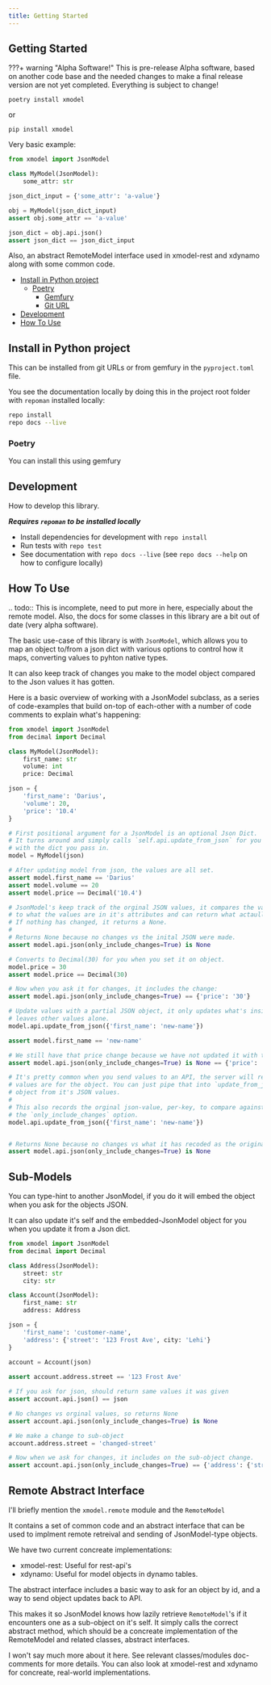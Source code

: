 ```yaml
---
title: Getting Started
---
```

## Getting Started

???+ warning "Alpha Software!"
    This is pre-release Alpha software, based on another code base and
    the needed changes to make a final release version are not yet
    completed. Everything is subject to change!


```shell
poetry install xmodel
```

or

```shell
pip install xmodel
```

Very basic example:

```python
from xmodel import JsonModel

class MyModel(JsonModel):
    some_attr: str

json_dict_input = {'some_attr': 'a-value'}    

obj = MyModel(json_dict_input)
assert obj.some_attr == 'a-value'

json_dict = obj.api.json()
assert json_dict == json_dict_input
```



Also, an abstract RemoteModel interface used in xmodel-rest and xdynamo along with
some common code.


- [Install in Python project](#install-in-python-project)
  - [Poetry](#poetry)
    - [Gemfury](#gemfury)
    - [Git URL](#git-url)
- [Development](#development)
- [How To Use](#how-to-use)

## Install in Python project

This can be installed from git URLs or from gemfury in the `pyproject.toml` file.

You see the documentation locally by doing this in the project root folder with `repoman` installed 
locally:

```bash
repo install
repo docs --live
```

### Poetry

You can install this using gemfury

## Development

How to develop this library. 

__*Requires `repoman` to be installed locally*__

* Install dependencies for development with `repo install`
* Run tests with `repo test`
* See documentation with `repo docs --live` (see `repo docs --help` on how to configure locally)


## How To Use

.. todo::  This is incomplete, need to put more in here, especially about the remote model.
    Also, the docs for some classes in this library are a bit out of date (very alpha software).

The basic use-case of this library is with `JsonModel`, which allows you to map an object
to/from a json dict with various options to control how it maps, converting values to
pyhton native types.

It can also keep track of changes you make to the model object compared to the Json values it
has gotten.

Here is a basic overview of working with a JsonModel subclass, as a series of code-examples
that build on-top of each-other with a number of code comments to explain what's happening:

```python
from xmodel import JsonModel
from decimal import Decimal

class MyModel(JsonModel):
    first_name: str
    volume: int
    price: Decimal

json = {
    'first_name': 'Darius',
    'volume': 20,
    'price': '10.4'
}

# First positional argument for a JsonModel is an optional Json Dict.
# It turns around and simply calls `self.api.update_from_json` for you
# with the dict you pass in.
model = MyModel(json)

# After updating model from json, the values are all set.
assert model.first_name == 'Darius'
assert model.volume == 20
assert model.price == Decimal('10.4')

# JsonModel's keep track of the orginal JSON values, it compares the values
# to what the values are in it's attributes and can return what actaully changed.
# If nothing has changed, it returns a None.
#
# Returns None because no changes vs the inital JSON were made.
assert model.api.json(only_include_changes=True) is None

# Converts to Decimal(30) for you when you set it on object.
model.price = 30
assert model.price == Decimal(30)

# Now when you ask it for changes, it includes the change:
assert model.api.json(only_include_changes=True) == {'price': '30'}

# Update values with a partial JSON object, it only updates what's inside json dict,
# leaves other values alone.
model.api.update_from_json({'first_name': 'new-name'})

assert model.first_name == 'new-name'

# We still have that price change because we have not updated it with the new json-value yet.
assert model.api.json(only_include_changes=True) is None == {'price': '30'}

# It's pretty common when you send values to an API, the server will return what the current
# values are for the object. You can just pipe that into `update_from_json` to update the
# object from it's JSON values.
#
# This also records the orginal json-value, per-key, to compare against for
# the `only_include_changes` option.
model.api.update_from_json({'first_name': 'new-name'})


# Returns None because no changes vs what it has recoded as the original JSON values:
assert model.api.json(only_include_changes=True) is None

```

## Sub-Models

You can type-hint to another JsonModel, if you do it will embed the object when you ask
for the objects JSON.

It can also update it's self and the embedded-JsonModel object for you when you update it
from a Json dict.

```python
from xmodel import JsonModel
from decimal import Decimal

class Address(JsonModel):
    street: str
    city: str

class Account(JsonModel):
    first_name: str
    address: Address

json = {
    'first_name': 'customer-name',
    'address': {'street': '123 Frost Ave', city: 'Lehi'}
}
    
account = Account(json)

assert account.address.street == '123 Frost Ave'

# If you ask for json, should return same values it was given
assert account.api.json() == json

# No changes vs orginal values, so returns None
assert account.api.json(only_include_changes=True) is None

# We make a change to sub-object
account.address.street = 'changed-street'

# Now when we ask for changes, it includes on the sub-object change.
assert account.api.json(only_include_changes=True) == {'address': {'street': 'changed-street'}}
```


## Remote Abstract Interface

I'll briefly mention the `xmodel.remote` module and the `RemoteModel`

It contains a set of common code and an abstract interface that can be used to implment
remote retreival and sending of JsonModel-type objects.

We have two current concreate implementations:

- xmodel-rest: Useful for rest-api's
- xdynamo: Useful for model objects in dynamo tables.

The abstract interface includes a basic way to ask for an object by id,
and a way to send object updates back to API.

This makes it so JsonModel knows how lazily retrieve `RemoteModel`'s if it encounters one
as a sub-object on it's self.
It simply calls the correct abstract method, which should be a concreate implementation
of the RemoteModel and related classes, abstract interfaces.

I won't say much more about it here.
See relevant classes/modules doc-comments for more details.
You can also look at xmodel-rest and xdynamo for concreate,
real-world implementations.

